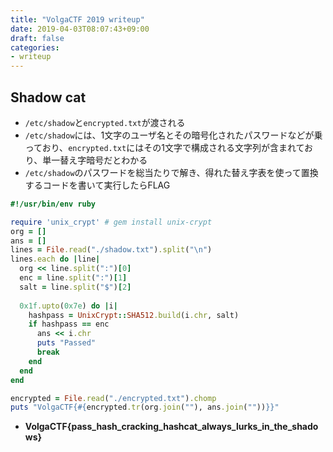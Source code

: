 ```yaml
---
title: "VolgaCTF 2019 writeup"
date: 2019-04-03T08:07:43+09:00
draft: false
categories:
- writeup
---
```


## Shadow cat

- `/etc/shadow`と`encrypted.txt`が渡される
- `/etc/shadow`には、1文字のユーザ名とその暗号化されたパスワードなどが乗っており、`encrypted.txt`にはその1文字で構成される文字列が含まれており、単一替え字暗号だとわかる
- `/etc/shadow`のパスワードを総当たりで解き、得れた替え字表を使って置換するコードを書いて実行したらFLAG

```ruby
#!/usr/bin/env ruby

require 'unix_crypt' # gem install unix-crypt
org = []
ans = []
lines = File.read("./shadow.txt").split("\n")
lines.each do |line|
  org << line.split(":")[0]
  enc = line.split(":")[1]
  salt = line.split("$")[2]
  
  0x1f.upto(0x7e) do |i|
    hashpass = UnixCrypt::SHA512.build(i.chr, salt)
    if hashpass == enc
      ans << i.chr
      puts "Passed"
      break
    end
  end
end

encrypted = File.read("./encrypted.txt").chomp
puts "VolgaCTF{#{encrypted.tr(org.join(""), ans.join(""))}}"
```
- **VolgaCTF{pass_hash_cracking_hashcat_always_lurks_in_the_shadows}**
